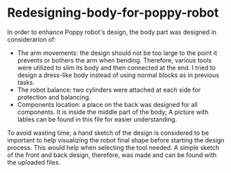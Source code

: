 # Redesigning-body-for-poppy-robot

In order to enhance Poppy robot's design, the body part was designed in considerarion of: 
* The arm movements: the design should not be too large to the point it prevents or bothers the arm when bending. Therefore, various tools were utilized to slim its body and then connected at the end. I tried to design a dress-like body instead of using normal blocks as in previous tasks. 
* The robot balance: two cylinders were attached at each side for protection and balancing. 
* Components location: a place on the back was designed for all components. It is inside the middle part of the body; A picture with lables can be found in this file for easier understanding.   

To avoid wasting time, a hand sketch of the design is considered to be important to help visualizing the robot final shape before starting the design process. This would help when selecting the tool needed. A simple sketch of the front and back design, therefore, was made and can be found with the uploaded files. 
